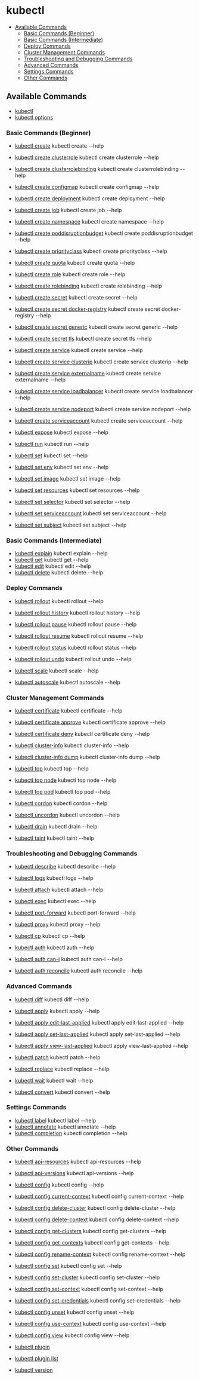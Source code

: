 # kubectl

+ [Available Commands](#available-commands)
    + [Basic Commands (Beginner)](#basic-commands-beginner)
    + [Basic Commands (Intermediate)](#basic-commands-intermediate)
    + [Deploy Commands](#deploy-commands)
    + [Cluster Management Commands](#cluster-management-commands)
    + [Troubleshooting and Debugging Commands](#troubleshooting-and-debugging-commands)
    + [Advanced Commands](#advanced-commands)
    + [Settings Commands](#settings-commands)
    + [Other Commands](#other-commands)

## Available Commands

+ [kubectl](kubectl.md)
+ [kubectl options](kubectl-options.md)

### Basic Commands (Beginner)

+ [kubectl create](kubectl-create.md) kubectl create --help
+ [kubectl create clusterrole](kubectl-create-clusterrole.md) kubectl create clusterrole --help
+ [kubectl create clusterrolebinding](kubectl-create-clusterrolebinding.md) kubectl create clusterrolebinding --help
+ [kubectl create configmap](kubectl-create-configmap.md) kubectl create configmap --help
+ [kubectl create deployment](kubectl-create-deployment.md) kubectl create deployment --help
+ [kubectl create job](kubectl-create-job.md) kubectl create job --help
+ [kubectl create namespace](kubectl-create-namespace.md) kubectl create namespace --help
+ [kubectl create poddisruptionbudget](kubectl-create-poddisruptionbudget.md) kubectl create poddisruptionbudget --help
+ [kubectl create priorityclass](kubectl-create-priorityclass.md) kubectl create priorityclass --help
+ [kubectl create quota](kubectl-create-quota.md) kubectl create quota --help
+ [kubectl create role](kubectl-create-role.md) kubectl create role --help
+ [kubectl create rolebinding](kubectl-create-rolebinding.md) kubectl create rolebinding --help

+ [kubectl create secret](kubectl-create-secret.md) kubectl create secret --help
+ [kubectl create secret docker-registry](kubectl-create-secret-docker-registry.md) kubectl create secret docker-registry --help
+ [kubectl create secret generic](kubectl-create-secret-generic.md) kubectl create secret generic --help
+ [kubectl create secret tls](kubectl-create-secret-tls.md) kubectl create secret tls --help

+ [kubectl create service](kubectl-create-service.md) kubectl create service --help
+ [kubectl create service clusterip](kubectl-create-service-clusterip.md) kubectl create service clusterip --help
+ [kubectl create service externalname](kubectl-create-service-externalname.md) kubectl create service externalname --help
+ [kubectl create service loadbalancer](kubectl-create-service-loadbalancer.md) kubectl create service loadbalancer --help
+ [kubectl create service nodeport](kubectl-create-service-nodeport.md) kubectl create service nodeport --help

+ [kubectl create serviceaccount](kubectl-create-serviceaccount.md) kubectl create serviceaccount --help

+ [kubectl expose](kubectl-expose.md) kubectl expose --help
+ [kubectl run](kubectl-run.md) kubectl run --help

+ [kubectl set](kubectl-set.md) kubectl set --help
+ [kubectl set env](kubectl-set-env.md) kubectl set env --help
+ [kubectl set image](kubectl-set-image.md) kubectl set image --help
+ [kubectl set resources](kubectl-set-resources.md) kubectl set resources --help
+ [kubectl set selector](kubectl-set-selector.md) kubectl set selector --help
+ [kubectl set serviceaccount](kubectl-set-serviceaccount.md) kubectl set serviceaccount --help
+ [kubectl set subject](kubectl-set-subject.md) kubectl set subject --help

### Basic Commands (Intermediate)

+ [kubectl explain](kubectl-explain.md) kubectl explain --help
+ [kubectl get](kubectl-get.md) kubectl get --help
+ [kubectl edit](kubectl-edit.md) kubectl edit --help
+ [kubectl delete](kubectl-delete.md) kubectl delete --help

### Deploy Commands

+ [kubectl rollout](kubectl-rollout.md) kubectl rollout --help
+ [kubectl rollout history](kubectl-rollout-history.md) kubectl rollout history --help
+ [kubectl rollout pause](kubectl-rollout-pause.md) kubectl rollout pause --help
+ [kubectl rollout resume](kubectl-rollout-resume.md) kubectl rollout resume --help
+ [kubectl rollout status](kubectl-rollout-status.md) kubectl rollout status --help
+ [kubectl rollout undo](kubectl-rollout-undo.md) kubectl rollout undo --help

+ [kubectl scale](kubectl-scale.md) kubectl scale --help
+ [kubectl autoscale](kubectl-autoscale.md) kubectl autoscale --help

### Cluster Management Commands

+ [kubectl certificate](kubectl-certificate.md) kubectl certificate --help
+ [kubectl certificate approve](kubectl-certificate-approve.md) kubectl certificate approve --help
+ [kubectl certificate deny](kubectl-certificate-deny.md) kubectl certificate deny --help

+ [kubectl cluster-info](kubectl-cluster-info.md) kubectl cluster-info --help
+ [kubectl cluster-info dump](kubectl-cluster-info-dump.md) kubectl cluster-info dump --help

+ [kubectl top](kubectl-top.md) kubectl top --help
+ [kubectl top node](kubectl-top-node.md) kubectl top node --help
+ [kubectl top pod](kubectl-top-pod.md) kubectl top pod --help

+ [kubectl cordon](kubectl-cordon.md) kubectl cordon --help
+ [kubectl uncordon](kubectl-uncordon.md) kubectl uncordon --help
+ [kubectl drain](kubectl-drain.md) kubectl drain --help
+ [kubectl taint](kubectl-taint.md) kubectl taint --help

### Troubleshooting and Debugging Commands

+ [kubectl describe](kubectl-describe.md) kubectl describe --help
+ [kubectl logs](kubectl-logs.md) kubectl logs --help
+ [kubectl attach](kubectl-attach.md) kubectl attach --help
+ [kubectl exec](kubectl-exec.md) kubectl exec --help
+ [kubectl port-forward](kubectl-port-forward.md) kubectl port-forward --help
+ [kubectl proxy](kubectl-proxy.md) kubectl proxy --help
+ [kubectl cp](kubectl-cp.md) kubectl cp --help

+ [kubectl auth](kubectl-auth.md) kubectl auth --help
+ [kubectl auth can-i](kubectl-auth-can-i.md) kubectl auth can-i --help
+ [kubectl auth reconcile](kubectl-auth-reconcile.md) kubectl auth reconcile --help

### Advanced Commands

+ [kubectl diff](kubectl-diff.md) kubectl diff --help

+ [kubectl apply](kubectl-apply.md) kubectl apply --help
+ [kubectl apply edit-last-applied](kubectl-apply-edit-last-applied.md) kubectl apply edit-last-applied --help
+ [kubectl apply set-last-applied](kubectl-apply-set-last-applied.md) kubectl apply set-last-applied --help
+ [kubectl apply view-last-applied](kubectl-apply-view-last-applied.md) kubectl apply view-last-applied --help

+ [kubectl patch](kubectl-patch.md) kubectl patch --help
+ [kubectl replace](kubectl-replace.md) kubectl replace --help
+ [kubectl wait](kubectl-wait.md) kubectl wait --help
+ [kubectl convert](kubectl-convert.md) kubectl convert --help

### Settings Commands

+ [kubectl label](kubectl-label.md) kubectl label --help
+ [kubectl annotate](kubectl-annotate.md) kubectl annotate --help
+ [kubectl completion](kubectl-completion.md) kubectl completion --help

### Other Commands

+ [kubectl api-resources](kubectl-api-resources.md) kubectl api-resources --help
+ [kubectl api-versions](kubectl-api-versions.md) kubectl api-versions --help

+ [kubectl config](kubectl-config.md) kubectl config --help
+ [kubectl config current-context](kubectl-config-current-context.md) kubectl config current-context --help
+ [kubectl config delete-cluster](kubectl-config-delete-cluster.md) kubectl config delete-cluster --help
+ [kubectl config delete-context](kubectl-config-delete-context.md) kubectl config delete-context --help
+ [kubectl config get-clusters](kubectl-config-get-clusters.md) kubectl config get-clusters --help
+ [kubectl config get-contexts](kubectl-config-get-contexts.md) kubectl config get-contexts --help
+ [kubectl config rename-context](kubectl-config-rename-context.md) kubectl config rename-context --help
+ [kubectl config set](kubectl-config-set.md) kubectl config set --help
+ [kubectl config set-cluster](kubectl-config-set-cluster.md) kubectl config set-cluster --help
+ [kubectl config set-context](kubectl-config-set-context.md) kubectl config set-context --help
+ [kubectl config set-credentials](kubectl-config-set-credentials.md) kubectl config set-credentials --help
+ [kubectl config unset](kubectl-config-unset.md) kubectl config unset --help
+ [kubectl config use-context](kubectl-config-use-context.md) kubectl config use-context --help
+ [kubectl config view](kubectl-config-view.md) kubectl config view --help

+ [kubectl plugin](kubectl-plugin.md)
+ [kubectl plugin list](kubectl-plugin-list.md)

+ [kubectl version](kubectl-version.md)


